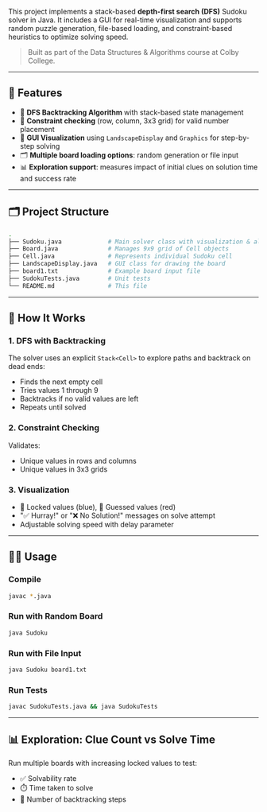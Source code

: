 This project implements a stack-based **depth-first search (DFS)** Sudoku solver in Java. It includes a GUI for real-time visualization and supports random puzzle generation, file-based loading, and constraint-based heuristics to optimize solving speed.

> Built as part of the Data Structures & Algorithms course at Colby College.

---

## 🚀 Features

- 🧠 **DFS Backtracking Algorithm** with stack-based state management  
- 🧩 **Constraint checking** (row, column, 3x3 grid) for valid number placement  
- 🎨 **GUI Visualization** using `LandscapeDisplay` and `Graphics` for step-by-step solving  
- 🗂️ **Multiple board loading options**: random generation or file input  
- 📊 **Exploration support**: measures impact of initial clues on solution time and success rate  

---

## 🗂️ Project Structure

```bash
.
├── Sudoku.java             # Main solver class with visualization & algorithm
├── Board.java              # Manages 9x9 grid of Cell objects
├── Cell.java               # Represents individual Sudoku cell
├── LandscapeDisplay.java   # GUI class for drawing the board
├── board1.txt              # Example board input file
├── SudokuTests.java        # Unit tests
└── README.md               # This file
```

---

## 🧪 How It Works

### 1. DFS with Backtracking
The solver uses an explicit `Stack<Cell>` to explore paths and backtrack on dead ends:
- Finds the next empty cell
- Tries values 1 through 9
- Backtracks if no valid values are left
- Repeats until solved

### 2. Constraint Checking
Validates:
- Unique values in rows and columns
- Unique values in 3x3 grids

### 3. Visualization
- 🔵 Locked values (blue), 🔴 Guessed values (red)
- "✅ Hurray!" or "❌ No Solution!" messages on solve attempt
- Adjustable solving speed with delay parameter

---

## 🧑‍💻 Usage

### Compile
```bash
javac *.java
```

### Run with Random Board
```bash
java Sudoku
```

### Run with File Input
```bash
java Sudoku board1.txt
```

### Run Tests
```bash
javac SudokuTests.java && java SudokuTests
```

---

## 📊 Exploration: Clue Count vs Solve Time

Run multiple boards with increasing locked values to test:
- ✅ Solvability rate
- ⏱️ Time taken to solve
- 🔁 Number of backtracking steps

